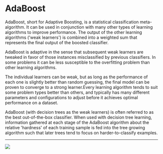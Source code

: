 # AdaBoost 

AdaBoost, short for Adaptive Boosting, is a statistical classification meta-algorithm.
It can be used in conjunction with many other types of learning algorithms to improve performance. 
The output of the other learning algorithms ('weak learners') is combined into a weighted sum that represents the final output of the boosted classifier. 

AdaBoost is adaptive in the sense that subsequent weak learners are tweaked in favor of those instances misclassified by previous classifiers. In some problems it can be less susceptible to the overfitting problem than other learning algorithms. 

The individual learners can be weak, but as long as the performance of each one is slightly better than random guessing, the final model can be proven to converge to a strong learner.Every learning algorithm tends to suit some problem types better than others, and typically has many different parameters and configurations to adjust before it achieves optimal performance on a dataset.

AdaBoost (with decision trees as the weak learners) is often referred to as the best out-of-the-box classifier. When used with decision tree learning, information gathered at each stage of the AdaBoost algorithm about the relative 'hardness' of each training sample is fed into the tree growing algorithm such that later trees tend to focus on harder-to-classify examples.

--------------------------------------------
![](https://th.bing.com/th/id/OIP.QXRQ26gT3ZkyY0EvKFHDUAHaEv?pid=ImgDet&rs=1)
